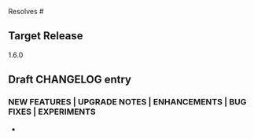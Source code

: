 <!--

Describe in detail the changes you are proposing, and the rationale.

See the contributing guide:

https://github.com/opentofu/opentofu/blob/main/CONTRIBUTING.md

-->

<!--

Link all GitHub issues fixed by this PR, and add references to prior related PRs.
Make sure to first open an issue, get community approval and only then create Pull Request to resolve it.
All Pull Requests must have an issue attached to them

-->

Resolves #

## Target Release

<!--

In normal circumstances we only target changes at the upcoming minor
release, or as a patch to the current minor version. If you need to
port a security fix to an older release, highlight this here by listing
all targeted releases.

-->

1.6.0

## Draft CHANGELOG entry

<!--

Choose a category, delete the others:

-->

### NEW FEATURES | UPGRADE NOTES | ENHANCEMENTS | BUG FIXES | EXPERIMENTS

<!--

Write a short description of the user-facing change. Examples:

- `tofu show -json`: Fixed crash with sensitive set values.
- When rendering a diff, OpenTofu now quotes the name of any object attribute whose string representation is not a valid identifier.
- The local token configuration in the cloud and remote backend now has higher priority than a token specified in a credentials block in the CLI configuration.

--> 

-  
